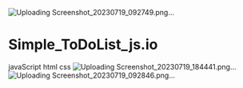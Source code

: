 ![Uploading Screenshot_20230719_092749.png…]()
# Simple_ToDoList_js.io
javaScript html css
![Uploading Screenshot_20230719_184441.png…]()
![Uploading Screenshot_20230719_092846.png…]()
